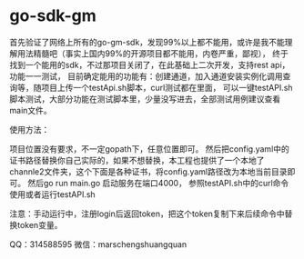 # go-sdk-gm 
首先验证了网络上所有的go-gm-sdk，发现99%以上都不能用，或许是我不能理解用法精髓吧（事实上国内99%的开源项目都不能用，内卷严重，鄙视），
终于找到一个能用的sdk，不过那项目关闭了，在此基础上二次开发，支持rest api，功能一一测试，
目前确定能用的功能有：创建通道，加入通道安装实例化调用查询等，随项目上传一个testApi.sh脚本，curl测试都在里面，
可以一键testAPI.sh脚本测试，大部分功能在测试脚本里，少量没写进去，全部测试用例建议查看main文件。

使用方法：

项目位置没有要求，不一定gopath下，任意位置即可。
然后把config.yaml中的证书路径替换你自己实际的，如果不想替换，本工程也提供了一个本地了channle2文件夹，这个下面是各种证书，将config.yaml路径改为本地当前目录即可。
然后go run main.go 启动服务在端口4000，
参照testAPI.sh中的curl命令使用或者运行testAPI.sh

注意：手动运行中，注册login后返回token，把这个token复制下来后续命令中替换token变量。

QQ：314588595
微信：marschengshuangquan

